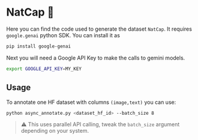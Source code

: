 # NatCap 📄
Here you can find the code used to generate the dataset `NatCap`. It requires `google.genai` python SDK. You can install it as

```bash
pip install google-genai
```

Next you will need a Google API Key to make the calls to gemini models.

```bash
export GOOGLE_API_KEY=MY_KEY
```

## Usage

To annotate one HF dataset with columns `(image,text)` you can use:

```bash
python async_annotate.py <dataset_hf_id> --batch_size 8
```

> ⚠️ This uses parallel API calling, tweak the `batch_size` argument depending on your system.


